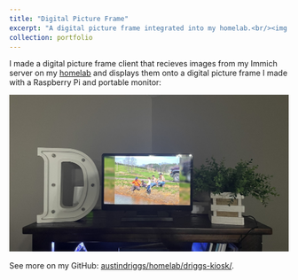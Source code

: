 ```yaml
---
title: "Digital Picture Frame"
excerpt: "A digital picture frame integrated into my homelab.<br/><img src='/images/driggs-kiosk.jpg' alt='Driggs Kiosk Demo' width='500' style='border:0;'>"
collection: portfolio
---
```


I made a digital picture frame client that recieves images from my Immich server on my [homelab](https://austindriggs.github.io/portfolio/homelab) and displays them onto a digital picture frame I made with a Raspberry Pi and portable monitor:

<a href="https://www.youtube.com/watch?v=NeSkeHkIKjA" target="_blank">
  <img src="/images/driggs-kiosk.jpg" alt="Driggs Kiosk Demo" width="1000" style="border:0;">
</a>

See more on my GitHub: [austindriggs/homelab/driggs-kiosk/](https://github.com/austindriggs/homelab/tree/main/driggs-kiosk).
